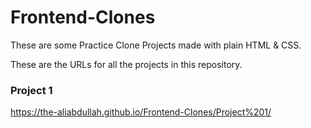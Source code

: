 # Frontend-Clones
These are some Practice Clone Projects made with plain HTML & CSS.

These are the URLs for all the projects in this repository.


### Project 1
https://the-aliabdullah.github.io/Frontend-Clones/Project%201/
